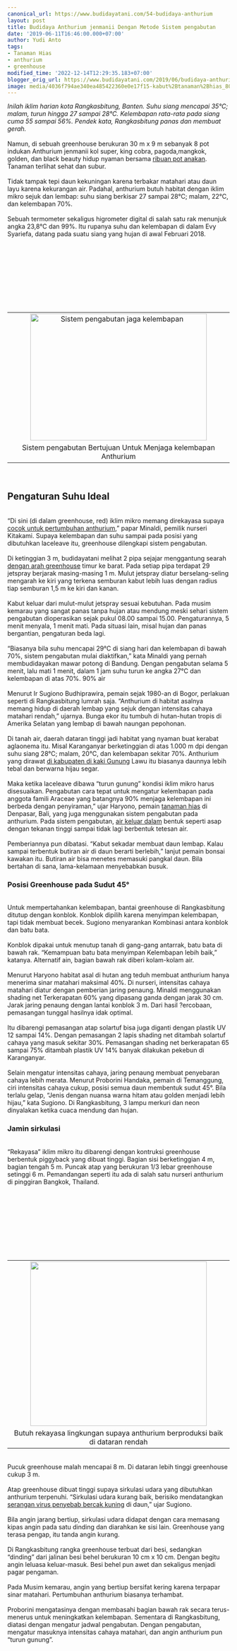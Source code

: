 ```yaml
---
canonical_url: https://www.budidayatani.com/54-budidaya-anthurium
layout: post
title: Budidaya Anthurium jenmanii Dengan Metode Sistem pengabutan
date: '2019-06-11T16:46:00.000+07:00'
author: Yudi Anto
tags:
- Tanaman Hias
- anthurium
- greenhouse
modified_time: '2022-12-14T12:29:35.183+07:00'
blogger_orig_url: https://www.budidayatani.com/2019/06/budidaya-anthurium-jenmanii-dengan.html
image: media/4036f794ae340ea485422360e0e17f15-kabut%2Btanaman%2Bhias_800x577.jpg
---
```

<i>Inilah iklim harian kota Rangkasbitung, Banten. Suhu siang mencapai 35°C; malam, turun hingga 27 sampai 28°C. Kelembapan rata-rata pada siang cuma 55 sampai 56%. Pendek kata, Rangkasbitung panas dan membuat gerah.</i><br/><br/>Namun, di sebuah greenhouse berukuran 30 m x 9 m sebanyak 8 pot indukan Anthurium jenmanii kol super, king cobra, pagoda,mangkok, golden, dan black beauty hidup nyaman bersama <a href="https://www.budidayatani.com/thailand-menjadi-pilihan-para-pemburu.html">ribuan pot anakan</a>. Tanaman terlihat sehat dan subur.<br/><br/>Tidak tampak tepi daun kekuningan karena terbakar matahari atau daun layu karena kekurangan air. Padahal, anthurium butuh habitat dengan iklim mikro sejuk dan lembap: suhu siang berkisar 27 sampai 28°C; malam, 22°C, dan kelembapan 70%.<br/><br/>Sebuah termometer sekaligus higrometer digital di salah satu rak menunjuk angka 23,8°C dan 99%. Itu rupanya suhu dan kelembapan di dalam Evy Syariefa, datang pada suatu siang yang hujan di awal Februari 2018.<br/><table style="margin-left: auto; margin-right: auto; text-align: center;" cellspacing="0" cellpadding="0" align="center"><br/><tbody><br/><tr><br/><td style="text-align: center;"><a style="margin-left: auto; margin-right: auto;" href="https://i0.wp.com/1.bp.blogspot.com/-vTmnHUYWXh4/XP93s5VNzRI/AAAAAAAAB08/9V0nHGChXhgDLZWLIQcE1SS605Pr1yqDgCLcBGAs/s1600/kabut%2Btanaman%2Bhias_800x577.jpg?ssl=1"><img title="" src="https://i1.wp.com/1.bp.blogspot.com/-vTmnHUYWXh4/XP93s5VNzRI/AAAAAAAAB08/9V0nHGChXhgDLZWLIQcE1SS605Pr1yqDgCLcBGAs/s400/kabut%2Btanaman%2Bhias_800x577.jpg?resize=400%2C287&amp;ssl=1" alt="Sistem pengabutan jaga kelembapan" width="400" height="287" border="0" data-original-height="577" data-original-width="800" data-recalc-dims="1" /></a></td><br/></tr><br/><tr><br/><td style="text-align: center;">Sistem pengabutan Bertujuan Untuk Menjaga kelembapan Anthurium</td><br/></tr><br/></tbody><br/></table><br/><h2>Pengaturan Suhu Ideal</h2><br/>“Di sini (di dalam greenhouse, red) iklim mikro memang direkayasa supaya <a href="https://www.budidayatani.com/gebrakan-baru-anthurium-jenmanii.html">cocok untuk pertumbuhan anthurium</a>,” papar Minaldi, pemilik nurseri Kitakami. Supaya kelembapan dan suhu sampai pada posisi yang dibutuhkan laceleave itu, greenhouse dilengkapi sistem pengabutan.<br/><br/>Di ketinggian 3 m, budidayatani melihat 2 pipa sejajar menggantung searah <a style="width: auto !important;" href="https://www.budidayatani.com/2019/06/budidaya-sayuran-dengan-metode.html" data-wpil-post-to-="data-wpil-post-to-">dengan arah greenhouse</a> timur ke barat. Pada setiap pipa terdapat 29 jetspray berjarak masing-masing 1 m. Mulut jetspray diatur berselang-seling mengarah ke kiri yang terkena semburan kabut lebih luas dengan radius tiap semburan 1,5 m ke kiri dan kanan.<br/><br/>Kabut keluar dari mulut-mulut jetspray sesuai kebutuhan. Pada musim kemarau yang sangat panas tanpa hujan atau mendung meski sehari sistem pengabutan dioperasikan sejak pukul 08.00 sampai 15.00. Pengaturannya, 5 menit menyala, 1 menit mati. Pada situasi lain, misal hujan dan panas bergantian, pengaturan beda lagi.<br/><br/>“Biasanya bila suhu mencapai 29°C di siang hari dan kelembapan di bawah 70%, sistem pengabutan mulai diaktifkan,” kata Minaldi yang pernah membudidayakan mawar potong di Bandung. Dengan pengabutan selama 5 menit, lalu mati 1 menit, dalam 1 jam suhu turun ke angka 27°C dan kelembapan di atas 70%. 90% air<br/><br/>Menurut Ir Sugiono Budhiprawira, pemain sejak 1980-an di Bogor, perlakuan seperti di Rangkasbitung lumrah saja. “Anthurium di habitat asalnya memang hidup di daerah lembap yang sejuk dengan intensitas cahaya matahari rendah,” ujarnya. Bunga ekor itu tumbuh di hutan-hutan tropis di Amerika Selatan yang lembap di bawah naungan pepohonan.<br/><br/>Di tanah air, daerah dataran tinggi jadi habitat yang nyaman buat kerabat aglaonema itu. Misal Karanganyar berketinggian di atas 1.000 m dpi dengan suhu siang 28°C; malam, 20°C, dan kelembapan sekitar 70%. Anthurium yang dirawat <a style="width: auto !important;" href="https://www.budidayatani.com/2019/07/icip-icip-manisnya-naga-merah-di-kaki.html" data-wpil-post-to-="data-wpil-post-to-">di kabupaten di kaki Gunung</a> Lawu itu biasanya daunnya lebih tebal dan berwarna hijau segar.<br/><br/>Maka ketika laceleave dibawa “turun gunung” kondisi iklim mikro harus disesuaikan. Pengabutan cara tepat untuk mengatur kelembapan pada anggota famili Araceae yang batangnya 90% menjaga kelembapan ini berbeda dengan penyiraman,” ujar Haryono, pemain <a style="width: auto !important;" href="https://www.budidayatani.com/hobi/tanaman-hias">tanaman hias</a> di Denpasar, Bali, yang juga menggunakan sistem pengabutan pada anthurium. Pada sistem pengabutan, <a style="width: auto !important;" href="https://www.budidayatani.com/2019/06/peranan-penting-pasokan-air-dalam-dunia.html" data-wpil-post-to-="data-wpil-post-to-">air keluar dalam</a> bentuk seperti asap dengan tekanan tinggi sampai tidak lagi berbentuk tetesan air.<br/><br/>Pemberiannya pun dibatasi. “Kabut sekadar membuat daun lembap. Kalau sampai terbentuk butiran air di daun berarti berlebih,” lanjut pemain bonsai kawakan itu. Butiran air bisa menetes memasuki pangkal daun. Bila bertahan di sana, lama-kelamaan menyebabkan busuk.<br/><h3>Posisi Greenhouse pada Sudut 45°</h3><br/>Untuk mempertahankan kelembapan, bantai greenhouse di Rangkasbitung ditutup dengan konblok. Konblok dipilih karena menyimpan kelembapan, tapi tidak membuat becek. Sugiono menyarankan Kombinasi antara konblok dan batu bata.<br/><br/>Konblok dipakai untuk menutup tanah di gang-gang antarrak, batu bata di bawah rak. “Kemampuan batu bata menyimpan Kelembapan lebih baik,” katanya. Alternatif ain, bagian bawah rak diberi kolam-kolam air.<br/><br/>Menurut Haryono habitat asal di hutan ang teduh membuat anthurium hanya menerima sinar matahari maksimal 40%. Di nurseri, intensitas cahaya matahari diatur dengan pemberian jaring penaung. Minaldi menggunakan shading net Terkerapatan 60% yang dipasang ganda dengan jarak 30 cm. Jarak jaring penaung dengan lantai konblok 3 m. Dari hasil ?ercobaan, pemasangan tunggal hasilnya idak optimal.<br/><br/>Itu dibarengi pemasangan atap solartuf bisa juga diganti dengan plastik UV 12 sampai 14%. Dengan pemasangan 2 lapis shading net ditambah solartuf cahaya yang masuk sekitar 30%. Pemasangan shading net berkerapatan 65 sampai 75% ditambah plastik UV 14% banyak dilakukan pekebun di Karanganyar.<br/><br/>Selain mengatur intensitas cahaya, jaring penaung membuat penyebaran cahaya lebih merata. Menurut Proborini Handaka, pemain di Temanggung, ciri intensitas cahaya cukup, posisi semua daun membentuk sudut 45°. Bila terlalu gelap, “Jenis dengan nuansa warna hitam atau golden menjadi lebih hijau,” kata Sugiono. Di Rangkasbitung, 3 lampu merkuri dan neon dinyalakan ketika cuaca mendung dan hujan.<br/><h3>Jamin sirkulasi</h3><br/>“Rekayasa” iklim mikro itu dibarengi dengan kontruksi greenhouse berbentuk piggyback yang dibuat tinggi. Bagian sisi berketinggian 4 m, bagian tengah 5 m. Puncak atap yang berukuran 1/3 lebar greenhouse setinggi 6 m. Pemandangan seperti itu ada di salah satu nurseri anthurium di pinggiran Bangkok, Thailand.<br/><table style="margin-left: auto; margin-right: auto; text-align: center;" cellspacing="0" cellpadding="0" align="center"><br/><tbody><br/><tr><br/><td style="text-align: center;"><a style="margin-left: auto; margin-right: auto;" href="https://i2.wp.com/1.bp.blogspot.com/-rNYqX5PnL7A/XP93ydzKkeI/AAAAAAAAB1A/YEp5Z35n2LoJaHFuH3w8spMgvXBW6cwcACLcBGAs/s1600/pengabutan%2Btanaman%2Bhias_643x600.jpg?ssl=1"><img src="https://i2.wp.com/1.bp.blogspot.com/-rNYqX5PnL7A/XP93ydzKkeI/AAAAAAAAB1A/YEp5Z35n2LoJaHFuH3w8spMgvXBW6cwcACLcBGAs/s400/pengabutan%2Btanaman%2Bhias_643x600.jpg?resize=400%2C372&amp;ssl=1" width="400" height="372" border="0" data-original-height="600" data-original-width="643" data-recalc-dims="1" /></a></td><br/></tr><br/><tr><br/><td style="text-align: center;">Butuh rekayasa lingkungan supaya anthurium berproduksi baik di dataran rendah</td><br/></tr><br/></tbody><br/></table><br/>Pucuk greenhouse malah mencapai 8 m. Di dataran lebih tinggi greenhouse cukup 3 m.<br/><br/>Atap greenhouse dibuat tinggi supaya sirkulasi udara yang dibutuhkan anthurium terpenuhi. “Sirkulasi udara kurang baik, berisiko mendatangkan <a style="width: auto !important;" href="https://www.budidayatani.com/2019/07/serangan-virus-kuning-pada-tanaman-cabai.html" data-wpil-post-to-="data-wpil-post-to-">serangan virus penyebab bercak kuning</a> di daun,” ujar Sugiono.<br/><br/>Bila angin jarang bertiup, sirkulasi udara didapat dengan cara memasang kipas angin pada satu dinding dan diarahkan ke sisi lain. Greenhouse yang terasa pengap, itu tanda angin kurang.<br/><br/>Di Rangkasbitung rangka greenhouse terbuat dari besi, sedangkan “dinding” dari jalinan besi behel berukuran 10 cm x 10 cm. Dengan begitu angin leluasa keluar-masuk. Besi behel pun awet dan sekaligus menjadi pagar pengaman.<br/><br/>Pada Musim kemarau, angin yang bertiup bersifat kering karena terpapar sinar matahari. Pertumbuhan anthurium biasanya terhambat.<br/><br/>Proborini mengatasinya dengan membasahi bagian bawah rak secara terus-menerus untuk meningkatkan kelembapan. Sementara di Rangkasbitung, diatasi dengan mengatur jadwal pengabutan. Dengan pengabutan, mengatur masuknya intensitas cahaya matahari, dan angin anthurium pun “turun gunung”.